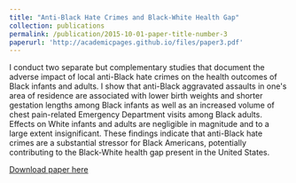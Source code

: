 ```yaml
---
title: "Anti-Black Hate Crimes and Black-White Health Gap"
collection: publications
permalink: /publication/2015-10-01-paper-title-number-3
paperurl: 'http://academicpages.github.io/files/paper3.pdf'
---
```

I conduct two separate but complementary studies that document the adverse impact of local anti-Black hate crimes on the health outcomes of Black infants and adults. I show that anti-Black aggravated assaults in one's area of residence are associated with lower birth weights and shorter gestation lengths among Black infants as well as an increased volume of chest pain-related Emergency Department visits among Black adults. Effects on White infants and adults are negligible in magnitude and to a large extent insignificant. These findings indicate that anti-Black hate crimes are a substantial stressor for Black Americans, potentially contributing to the Black-White health gap present in the United States.

[Download paper here](http://academicpages.github.io/files/paper3.pdf)

